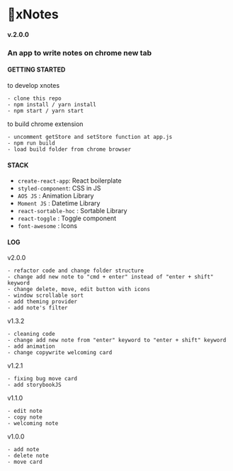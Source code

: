 # :ledger:xNotes

#### v.2.0.0

### An app to write notes on chrome new tab

#### GETTING STARTED

to develop xnotes

```
- clone this repo
- npm install / yarn install
- npm start / yarn start
```

to build chrome extension

```
- uncomment getStore and setStore function at app.js
- npm run build
- load build folder from chrome browser
```

#### STACK

- `create-react-app`: React boilerplate
- `styled-component`: CSS in JS
- `AOS JS` : Animation Library
- `Moment JS` : Datetime Library
- `react-sortable-hoc` : Sortable Library
- `react-toggle` : Toggle component
- `font-awesome` : Icons

#### LOG

v2.0.0

```
- refactor code and change folder structure
- change add new note to "cmd + enter" instead of "enter + shift" keyword
- change delete, move, edit button with icons
- window scrollable sort
- add theming provider
- add note's filter
```

v1.3.2

```
- cleaning code
- change add new note from "enter" keyword to "enter + shift" keyword
- add animation
- change copywrite welcoming card
```

v1.2.1

```
- fixing bug move card
- add storybookJS
```

v1.1.0

```
- edit note
- copy note
- welcoming note
```

v1.0.0

```
- add note
- delete note
- move card
```

